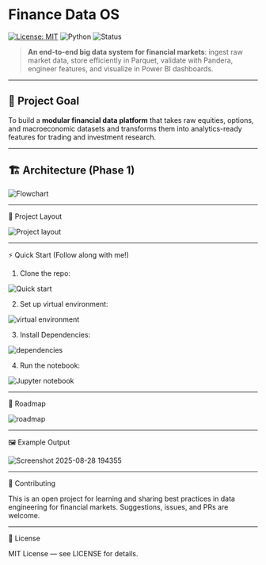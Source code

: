 # Finance Data OS

[![License: MIT](https://img.shields.io/badge/License-MIT-blue.svg)](LICENSE)
![Python](https://img.shields.io/badge/python-3.11+-blue.svg)
![Status](https://img.shields.io/badge/status-active-success.svg)

> **An end-to-end big data system for financial markets**: ingest raw market data, store efficiently in Parquet, validate with Pandera, engineer features, and visualize in Power BI dashboards.

---

## 🚀 Project Goal

To build a **modular financial data platform** that takes raw equities, options, and macroeconomic datasets and transforms them into analytics-ready features for trading and investment research.

---

## 🏗️ Architecture (Phase 1)

![Flowchart](https://github.com/user-attachments/assets/9b7a24d8-e616-46a8-937c-0190c9efb4ed)

---

📂 Project Layout

![Project layout](https://github.com/user-attachments/assets/05c9f00b-b75e-4d76-99a0-990fe388828f)

---

⚡ Quick Start (Follow along with me!)

1. Clone the repo:

![Quick start](https://github.com/user-attachments/assets/9c55d018-1f03-4d41-94c7-22eef2cbe481)

2. Set up virtual environment:

![virtual environment](https://github.com/user-attachments/assets/6e670fa6-0e35-4667-8baf-138b5d87363d)

3. Install Dependencies:

![dependencies](https://github.com/user-attachments/assets/6fb5db89-88ed-459d-a833-ef7797e57a54)

4. Run the notebook:

![Jupyter notebook](https://github.com/user-attachments/assets/8ffd40a2-ec9d-4452-ac9a-efad5450b042)

---

📅 Roadmap

![roadmap](https://github.com/user-attachments/assets/87fd6d22-4737-4d7f-bb6a-16f93dfa9187)

---

🖼️ Example Output

![Screenshot 2025-08-28 194355](https://github.com/user-attachments/assets/99ec77f1-4f78-4d5a-9c43-0d968fe5a17e)

---

🤝 Contributing

This is an open project for learning and sharing best practices in data engineering for financial markets.
Suggestions, issues, and PRs are welcome.

---

📜 License

MIT License — see LICENSE for details.

